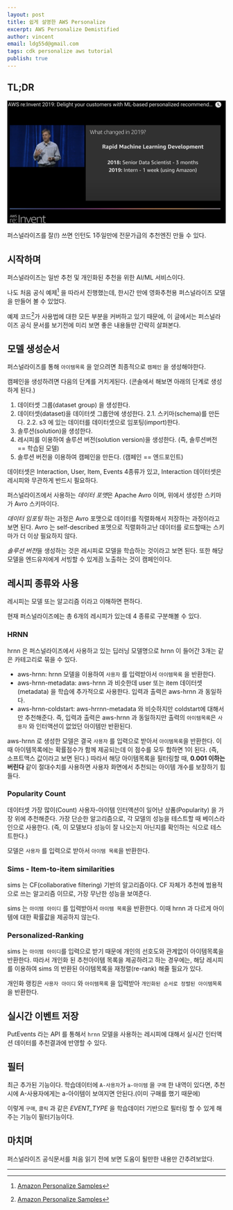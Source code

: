 ```yaml
---
layout: post
title: 쉽게 설명한 AWS Personalize
excerpt: AWS Personalize Demistified
author: vincent
email: ldg55d@gmail.com
tags: cdk personalize aws tutorial
publish: true
---
```


## TL;DR


![](/assets/img/20200620/personalize-intern.png)

퍼스널라이즈를 잘(!) 쓰면 인턴도 1주일만에 전문가급의 추천엔진 만들 수 있다.

## 시작하며

퍼스널라이즈는 일반 추천 및 개인화된 추천을 위한 AI/ML 서비스이다.

나도 처음 공식 예제[^1] 을 따라서 진행했는데, 한시간 만에 영화추천용 퍼스널라이즈 모델을 만들어 볼 수 있었다.

예제 코드[^1]가 사용법에 대한 모든 부분을 커버하고 있기 때문에, 이 글에서는 퍼스널라이즈 공식 문서를 보기전에 미리 보면 좋은 내용들만 간략히 살펴본다.

## 모델 생성순서

퍼스널라이즈를 통해 `아이템목록` 을 얻으려면 최종적으로 `캠페인` 을 생성해야한다.

캠페인을 생성하려면 다음의 단계를 거치게된다. (콘솔에서 해보면 아래의 단계로 생성하게 된다.)

1. 데이터셋 그룹(dataset group) 을 생성한다.
2. 데이터셋(dataset)을 데이터셋 그룹안에 생성한다.
  2.1. 스키마(schema)를 만든다.
  2.2. s3 에 있는 데이터를 데이터셋으로 임포팅(import)한다.
3. 솔루션(solution)을 생성한다.
4. 레시피를 이용하여 솔루션 버전(solution version)을 생성한다. (즉, 솔루션버전 == 학습된 모델)
5. 솔루션 버전을 이용하여 캠페인을 만든다. (캠페인 == 엔드포인트)

데이터셋은 Interaction, User, Item, Events 4종류가 있고, Interaction 데이터셋은 레시피와 무관하게 반드시 필요하다.

퍼스널라이즈에서 사용하는 *데이터 포맷*은 Apache Avro 이며, 위에서 생성한 스키마가 Avro 스키마이다. 

*데이터 임포팅* 하는 과정은 Avro 포맷으로 데이터를 직렬화해서 저장하는 과정이라고 보면 된다. Avro 는 self-described 포멧으로 직렬화하고난 데이터를 로드할때는 스키마가 더 이상 필요하지 않다.

*솔루션 버전*을 생성하는 것은 레시피로 모델을 학습하는 것이라고 보면 된다. 또한 해당 모델을 엔드유저에게 서빙할 수 있게끔 노출하는 것이 캠페인이다.

## 레시피 종류와 사용

레시피는 모델 또는 알고리즘 이라고 이해하면 편하다.

현재 퍼스널라이즈에는 총 6개의 레시피가 있는데 4 종류로 구분해볼 수 있다.

### HRNN

hrnn 은 퍼스널라이즈에서 사용하고 있는 딥러닝 모델명으로 hrnn 이 들어간 3개는 같은 카테고리로 묶을 수 있다.

- aws-hrnn: hrnn 모델을 이용하여 `사용자` 를 입력받아서 `아이템목록` 을 반환한다.
- aws-hrnn-metadata: aws-hrnn 과 비슷한데 user 또는 item 데이터셋(metadata) 을 학습에 추가적으로 사용한다. 입력과 출력은 aws-hrnn 과 동일하다.
- aws-hrnn-coldstart: aws-hrrnn-metadata 와 비슷하지만 coldstart에 대해서만 추천해준다. 즉, 입력과 출력은 aws-hrnn 과 동일하지만 출력의 `아이템목록`은 `사용자` 와 인터액션이 없었던 아이템만 반환된다.

aws-hrnn 로 생성한 모델은 결국 `사용자` 를 입력으로 받아서 `아이템목록`을 반환한다.
이 때 아이템목록에는 확률점수가 함께 제공되는데 이 점수를 모두 합하면 1이 된다. (즉, 소프트맥스 값이라고 보면 된다.) 따라서 해당 아이템목록을 필터링할 때, **0.001 이하는 버린다** 같이 절대수치를 사용하면 사용자 화면에서 추천되는 아이템 개수를 보장하기 힘들다.

### Popularity Count

데이터셋 가장 많이(Count) 사용자-아이템 인터액션이 일어난 상품(Popularity) 을 가장 위에 추천해준다. 가장 단순한 알고리즘으로, 각 모델의 성능을 테스트할 때 베이스라인으로 사용한다. (즉, 이 모델보다 성능이 잘 나오는지 아닌지를 확인하는 식으로 테스트한다.)

모델은 `사용자` 를 입력으로 받아서 `아이템 목록`을 반환한다.

### Sims - Item-to-item similarities 

sims 는 CF(collaborative filtering) 기반의 알고리즘이다. CF 자체가 추천에 범용적으로 쓰는 알고리즘 이므로, 가장 무난한 성능을 보여준다.

sims 는 `아이템 아이디` 를 입력받아서 `아이템 목록`을 반환한다. 이때 hrnn 과 다르게 아이템에 대한 확률값을 제공하지 않는다.

### Personalized-Ranking

sims 는 `아이템 아이디`를 입력으로 받기 때문에 개인의 선호도와 관계없이 아이템목록을 반환한다. 따라서 개인화 된 추천아이템 목록을 제공하려고 하는 경우에는, 해당 레시피를 이용하여 sims 의 반환된 아이템목록을 재정렬(re-rank) 해줄 필요가 있다.

개인화 랭킹은 `사용자 아이디` 와 `아이템목록` 을 입력받아 `개인화된 순서로 정렬된 아이템목록` 을 반환한다.

## 실시간 이벤트 저장

PutEvents 라는 API 를 통해서 `hrnn` 모델을 사용하는 레시피에 대해서 실시간 인터액션 데이터를 추천결과에 반영할 수 있다.

## 필터

최근 추가된 기능이다. 학습데이터에 `A-사용자`가 `a-아이템` 을 `구매` 한 내역이 있다면, 추천시에 A-사용자에게는 a-아이템이 보여지면 안된다.(이미 구매를 했기 때문에)

이렇게 `구매`, `클릭` 과 같은 *EVENT_TYPE* 을 학습데이터 기반으로 필터링 할 수 있게 해주는 기능이 필터기능이다.

## 마치며

퍼스널라이즈 공식문서를 처음 읽기 전에 보면 도움이 될만한 내용만 간추려보았다.

----

[^1]: [Amazon Personalize Samples](https://github.com/aws-samples/amazon-personalize-samples)